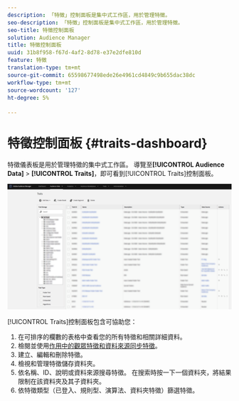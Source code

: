 ```yaml
---
description: 「特徵」控制面板是集中式工作區，用於管理特徵。
seo-description: 「特徵」控制面板是集中式工作區，用於管理特徵。
seo-title: 特徵控制面板
solution: Audience Manager
title: 特徵控制面板
uuid: 31b8f958-f67d-4af2-8d78-e37e2dfe810d
feature: 特徵
translation-type: tm+mt
source-git-commit: 65598677498ede26e4961cd4849c9b655dac38dc
workflow-type: tm+mt
source-wordcount: '127'
ht-degree: 5%

---
```



# 特徵控制面板 {#traits-dashboard}

特徵儀表板是用於管理特徵的集中式工作區。 導覽至&#x200B;**[!UICONTROL Audience Data]** > **[!UICONTROL Traits]**，即可看到[!UICONTROL Traits]控制面板。

![](assets/traits-dashboard.png)

<!-- c_tb_dashboard.xml -->

[!UICONTROL Traits]控制面板包含可協助您：

1. 在可排序的欄數的表格中查看您的所有特徵和相關詳細資料。
2. 檢閱並使用[作用中的觀眾特徵和資料來源同步特徵](../../features/traits/client-activity-synced-audience-traits.md)。
3. 建立、編輯和刪除特徵。
4. 檢視和管理特徵儲存資料夾。
5. 依名稱、ID、說明或資料來源搜尋特徵。 在搜索時按一下一個資料夾，將結果限制在該資料夾及其子資料夾。
6. 依特徵類型（已登入、規則型、演算法、資料夾特徵）篩選特徵。